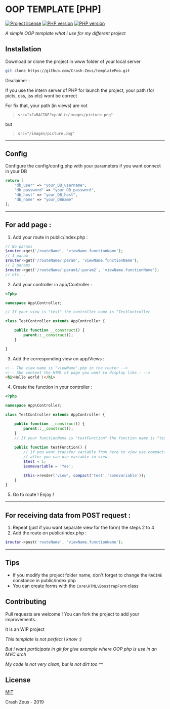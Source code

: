 # OOP TEMPLATE [PHP]
 [![Project license](https://img.shields.io/pypi/l/ansicolortags.svg)](https://github.com/Crash-Zeus/templatePoo/blob/master/LICENSE)
 [![PHP version](https://img.shields.io/badge/php-%3E%207.0-green)](https://www.php.net/downloads.php)
 [![PHP version](https://img.shields.io/badge/Apache%20module%20RewriteEngine-On-green)](https://httpd.apache.org/docs/2.4/fr/mod/mod_rewrite.html)

*A simple OOP template what i use for my different project*

## Installation

Download or clone the project in www folder of your local server

```bash
git clone https://github.com/Crash-Zeus/templatePoo.git
```
Disclaimer : 

If you use the intern server of PHP for launch the project, your path (for picts, css, jss etc) wont be correct


For fix that, your path (in views) are not

> `src="<?=RACINE?>public/images/picture.png"`

but 

>`src="/images/picture.png"`

---

## Config

Configure the config/config.php with your parameters if you want connect in your DB

```php
return [
	"db_user" => "your_DB_username",
	"db_password" => "your_DB_password",
	"db_host" => "your_DB_host",
	"db_name" => "your_DBname"
];
```
---
## For add page :
1. Add your route in public/index.php :
```php
// No params
$router->get('/routeName', 'viewName.functionName');
// 1 param
$router->get('/routeName/:param', 'viewName.functionName');
// 2 params
$router->get('/routeName/:param1/:param2', 'viewName.functionName');
// etc...
```
2. Add your controller in app/Controller :
```php
<?php

namespace App\Controller;

// If your view is "test" the controller name is "TestController

class TestController extends AppController {

    public function __construct() {
        parent::__construct();
    }

}
```
3. Add the corresponding view on app/Views :
```html
<!-- The view name is "viewName".php in the router -->
<!-- She content the HTML of page you want to display like : -->
<h1>Hello world !</h1>
```
4. Create the function in your controller :
```php
<?php

namespace App\Controller;

class TestController extends AppController {

    public function __construct() {
        parent::__construct();
	}
	// If your functionName is "testFunction" the function name is "testFunction()"
	
	public function testFunction() {
		// if you want transfer variable from here to view use compact()
		// after you can use variable in view 
		$test = 1;
		$somevariable = 'Yes';

		$this->render('view', compact('test','somevariable'));
	}
}
```
5. Go to route ! Enjoy !

---
## For receiving data from POST request :
1. Repeat (just if you want separate view for the form) the steps 2 to 4
2. Add the route on public/index.php :
```php
$router->post('routeName', 'viewName.functionName');
```
---
## Tips
- If you modify the project folder name, don't forget to change the `RACINE` constance in public/index.php
- You can create forms with the `Core\HTML\BoostrapForm` class

## Contributing
Pull requests are welcome ! You can fork the project to add your improvements.

It is an WIP project

*This template is not perfect i know :)*

*But i want participate in git for give example where OOP php is use in an MVC arch*

*My code is not very clean, but is not dirt too ^^*

## License
[MIT](https://github.com/Crash-Zeus/templatePoo/blob/master/LICENSE) 

 Crash Zeus - 2019